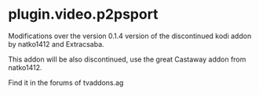 # plugin.video.p2psport

Modifications over the version 0.1.4 version of the discontinued kodi addon by natko1412 and Extracsaba.

This addon will be also discontinued, use the great Castaway addon from natko1412.

Find it in the forums of tvaddons.ag
